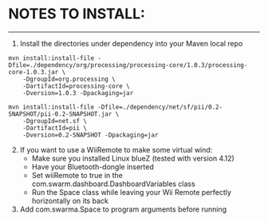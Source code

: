 # NOTES TO INSTALL:
-------------------

1) Install the directories under dependency into your Maven local repo

```
mvn install:install-file -Dfile=./dependency/org/processing/processing-core/1.0.3/processing-core-1.0.3.jar \
    -DgroupId=org.processing \
    -DartifactId=processing-core \
    -Dversion=1.0.3 -Dpackaging=jar

mvn install:install-file -Dfile=./dependency/net/sf/pii/0.2-SNAPSHOT/pii-0.2-SNAPSHOT.jar \
    -DgroupId=net.sf \
    -DartifactId=pii \
    -Dversion=0.2-SNAPSHOT -Dpackaging=jar
```

2) If you want to use a WiiRemote to make some virtual wind:
    - Make sure you installed Linux blueZ (tested with version 4.12)
    - Have your Bluetooth-dongle inserted
    - Set wiiRemote to true in the com.swarm.dashboard.DashboardVariables class
    - Run the Space class while leaving your Wii Remote perfectly horizontally on its back
5) Add com.swarma.Space to program arguments before running